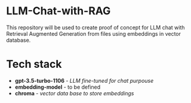 # LLM-Chat-with-RAG

This repository will be used to create proof of concept for LLM chat with Retrieval Augmented Generation from files using embeddings in vector database.

# Tech stack
- **gpt-3.5-turbo-1106** - *LLM fine-tuned for chat purpouse*
- **embedding-model** - to be defined
- **chroma** - *vector data base to store embeddings*